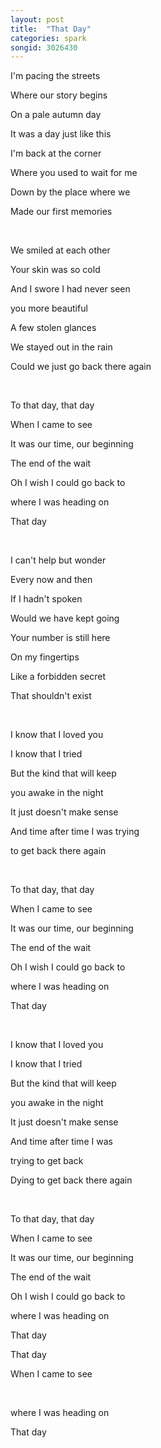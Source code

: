 ```yaml
---
layout: post
title:  "That Day"
categories: spark
songid: 3026430
---
```

I'm pacing the streets

Where our story begins

On a pale autumn day

It was a day just like this

I'm back at the corner

Where you used to wait for me

Down by the place where we

Made our first memories

<br>

We smiled at each other

Your skin was so cold

And I swore I had never seen

you more beautiful

A few stolen glances

We stayed out in the rain

Could we just go back there again

<br>

To that day, that day

When I came to see

It was our time, our beginning

The end of the wait

Oh I wish I could go back to

where I was heading on

That day

<br>

I can't help but wonder

Every now and then

If I hadn't spoken

Would we have kept going

Your number is still here

On my fingertips

Like a forbidden secret

That shouldn't exist

<br>

I know that I loved you

I know that I tried

But the kind that will keep

you awake in the night

It just doesn't make sense

And time after time I was trying

to get back there again

<br>

To that day, that day

When I came to see

It was our time, our beginning

The end of the wait

Oh I wish I could go back to

where I was heading on

That day

<br>

I know that I loved you

I know that I tried

But the kind that will keep

you awake in the night

It just doesn't make sense

And time after time I was

trying to get back

Dying to get back there again

<br>

To that day, that day

When I came to see

It was our time, our beginning

The end of the wait

Oh I wish I could go back to

where I was heading on

That day

That day

When I came to see

<br>

where I was heading on

That day